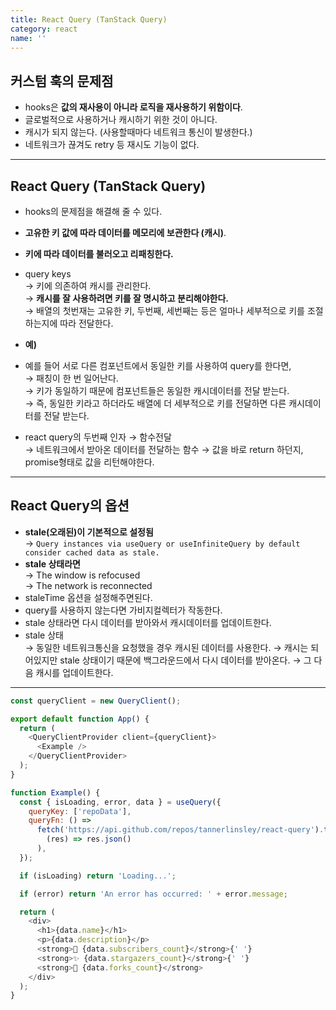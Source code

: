 ```yaml
---
title: React Query (TanStack Query)
category: react
name: ''
---
```


## 커스텀 훅의 문제점

- hooks은 **값의 재사용이 아니라 로직을 재사용하기 위함이다**.
- 글로벌적으로 사용하거나 캐시하기 위한 것이 아니다.
- 캐시가 되지 않는다. (사용할때마다 네트워크 통신이 발생한다.)
- 네트워크가 끊겨도 retry 등 재시도 기능이 없다.

---

## React Query (TanStack Query)

- hooks의 문제점을 해결해 줄 수 있다.
- **고유한 키 값에 따라 데이터를 메모리에 보관한다 (캐시)**.
- **키에 따라 데이터를 불러오고 리패칭한다.**
- query keys  
  → 키에 의존하여 캐시를 관리한다.  
  → **캐시를 잘 사용하려면 키를 잘 명시하고 분리해야한다.**  
  → 배열의 첫번재는 고유한 키, 두번째, 세번째는 등은 얼마나 세부적으로 키를 조절하는지에 따라 전달한다.
- **예)**
- 예를 들어 서로 다른 컴포넌트에서 동일한 키를 사용하여 query를 한다면,  
  → 패칭이 한 번 일어난다.  
  → 키가 동일하기 때문에 컴포넌트들은 동일한 캐시데이터를 전달 받는다.  
  → 즉, 동일한 키라고 하더라도 배열에 더 세부적으로 키를 전달하면 다른 캐시데이터를 전달 받는다.

- react query의 두번째 인자 → 함수전달  
  → 네트워크에서 받아온 데이터를 전달하는 함수
  → 값을 바로 return 하던지, promise형태로 값을 리턴해야한다.

---

## React Query의 옵션

- **stale(오래된)이 기본적으로 설정됨**  
  → `Query instances via useQuery or useInfiniteQuery by default consider cached data as stale.`
- **stale 상태라면**  
   → The window is refocused  
   → The network is reconnected
- staleTime 옵션을 설정해주면된다.
- query를 사용하지 않는다면 가비지컬렉터가 작동한다.
- stale 상태라면 다시 데이터를 받아와서 캐시데이터를 업데이트한다.
- stale 상태  
  → 동일한 네트워크통신을 요청했을 경우 캐시된 데이터를 사용한다.
  → 캐시는 되어있지만 stale 상태이기 때문에 백그라운드에서 다시 데이터를 받아온다.
  → 그 다음 캐시를 업데이트한다.

---

```javascript
const queryClient = new QueryClient();

export default function App() {
  return (
    <QueryClientProvider client={queryClient}>
      <Example />
    </QueryClientProvider>
  );
}

function Example() {
  const { isLoading, error, data } = useQuery({
    queryKey: ['repoData'],
    queryFn: () =>
      fetch('https://api.github.com/repos/tannerlinsley/react-query').then(
        (res) => res.json()
      ),
  });

  if (isLoading) return 'Loading...';

  if (error) return 'An error has occurred: ' + error.message;

  return (
    <div>
      <h1>{data.name}</h1>
      <p>{data.description}</p>
      <strong>👀 {data.subscribers_count}</strong>{' '}
      <strong>✨ {data.stargazers_count}</strong>{' '}
      <strong>🍴 {data.forks_count}</strong>
    </div>
  );
}
```
